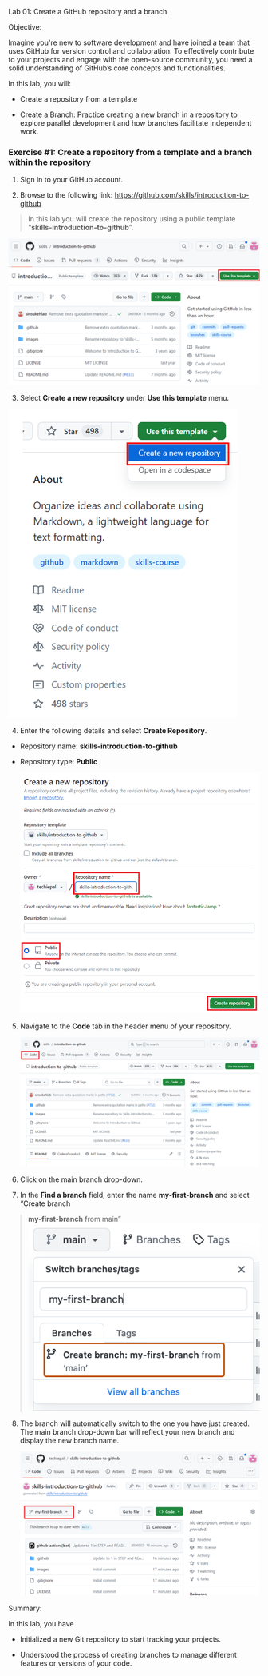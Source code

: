 Lab 01: Create a GitHub repository and a branch

Objective:

Imagine you're new to software development and have joined a team that
uses GitHub for version control and collaboration. To effectively
contribute to your projects and engage with the open-source community,
you need a solid understanding of GitHub’s core concepts and
functionalities.

In this lab, you will:

- Create a repository from a template

- Create a Branch: Practice creating a new branch in a repository to
  explore parallel development and how branches facilitate independent
  work.

### Exercise \#1: Create a repository from a template and a branch within the repository

1.  Sign in to your GitHub account.

2.  Browse to the following link:
    <https://github.com/skills/introduction-to-github>

> In this lab you will create the repository using a public template
  “**skills-introduction-to-github**”.

  ![](./media/image1.png)


3.  Select **Create a new repository** under **Use this template** menu.

  ![](./media/image2.png)


4.  Enter the following details and select **Create Repository**.

- Repository name: **skills-introduction-to-github**

- Repository type: **Public**

  ![](./media/image3.png)


5.  Navigate to the **Code** tab in the header menu of your repository.

    ![](./media/image4.png)

6.  Click on the main branch drop-down.

7.  In the **Find a branch** field, enter the name **my-first-branch**
    and select “Create branch

> **my-first-branch** from main”
![](./media/image7.png)


8.  The branch will automatically switch to the one you have just
    created. The main branch drop-down bar will reflect your new branch
    and display the new branch name.

    ![](./media/image8.png)


Summary:

In this lab, you have

- Initialized a new Git repository to start tracking your projects.

- Understood the process of creating branches to manage different
  features or versions of your code.
